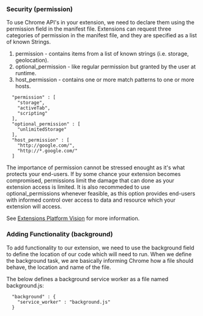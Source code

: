 ### Security (permission)
To use Chrome API's in your extension, we need to declare them using the permission field in the manifest file. 
Extensions can request three categories of permission in the manifest file, and they are specified as a list of known Strings. 
1. permission - contains items from a list of known strings (i.e. storage, geolocation). 
2. optional_permission - like regular permission but granted by the user at runtime. 
3. host_permission - contains one or more match patterns to one or more hosts. 

```json:
  "permission" : [ 
    "storage", 
    "activeTab", 
    "scripting" 
  ],
  "optional_permission" : [
    "unlimitedStorage"
  ],
  "host_permission" : [
    "http://google.com/",
    "http://*.google.com/"
  ]
```

The importance of permission cannot be stressed enought as it's what protects your end-users. 
If by some chance your extension becomes compromised, permissions limit the damage that can done as your extension access is limited. 
It is also recommeded to use optional_permissions whenever feasible, as this option provides end-users with informed control over access to data and resource which your extension will access. 

See [Extensions Platform Vision](https://developer.chrome.com/docs/extensions/mv3/intro/platform-vision/#improved-user-visibility-and-control) for more information. 

### Adding Functionality (background)
To add functionality to our extension, we need to use the background field to define the location of our code which will need to run. 
When we define the background task, we are basically informing Chrome how a file should behave, the location and name of the file. 

The below defines a background service worker as a file named background.js:
```json:
  "background" : {
    "service_worker" : "background.js"
  }
```
